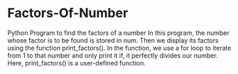 # Factors-Of-Number
Python Program to find the factors of a number
In this program, the number whose factor is to be found is stored in num.
Then we display its factors using the function print_factors(). 
 In the function, we use a for loop to iterate from 1 to that number and only print it if, it perfectly divides our number. 
 Here, print_factors() is a user-defined function.
